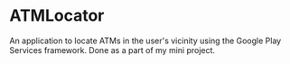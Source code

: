 # ATMLocator
An application to locate ATMs in the user's vicinity using the Google Play Services framework. Done as a part of my mini project.
